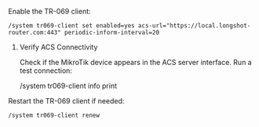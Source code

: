 Enable the TR-069 client:

    /system tr069-client set enabled=yes acs-url="https://local.longshot-router.com:443" periodic-inform-interval=20
    
1. Verify ACS Connectivity

    Check if the MikroTik device appears in the ACS server interface.
    Run a test connection:
    
    /system tr069-client info print
    
Restart the TR-069 client if needed:
    
    /system tr069-client renew
    